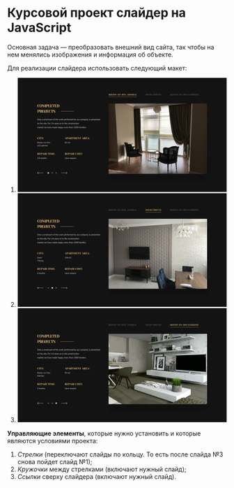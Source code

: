 # Курсовой проект слайдер на JavaScript
Основная задача — преобразовать внешний вид сайта, так чтобы на нем менялись изображения и информация об объекте.

Для реализации слайдера использовать следующий макет:

1. ![maket-1](Desktop-1.jpg "Maket-1")
2. ![maket-2](Desktop-2.jpg "Maket-2")
3. ![maket-3](Desktop-3.jpg "Maket-3")

**Управляющие элементы**, которые нужно установить и которые являются условиями проекта:
1. *Стрелки* (переключают слайды по кольцу. То есть после слайда №3 снова пойдет слайд №1);
2. *Кружочки* между стрелками (включают нужный слайд);
3. *Ссылки* сверху слайдера (включают нужный слайд).

